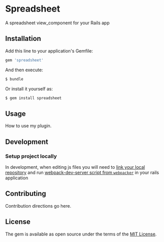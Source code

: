 # Spreadsheet
A spreadsheet view_component for your Rails app

## Installation
Add this line to your application's Gemfile:

```ruby
gem 'spreadsheet'
```

And then execute:
```bash
$ bundle
```

Or install it yourself as:
```bash
$ gem install spreadsheet
```

## Usage
How to use my plugin.

## Development

### Setup project locally
In development, when editing js files you will need to [link your local repository](https://classic.yarnpkg.com/en/docs/cli/link/)
and run [webpack-dev-server script from `webpacker`](https://github.com/rails/webpacker#development) in your rails application

## Contributing
Contribution directions go here.

## License
The gem is available as open source under the terms of the [MIT License](https://opensource.org/licenses/MIT).
